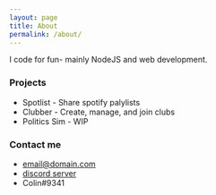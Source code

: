 ```yaml
---
layout: page
title: About
permalink: /about/
---
```


I code for fun- mainly NodeJS and web development.  

### Projects
- Spotlist - Share spotify palylists
- Clubber - Create, manage, and join clubs
- Politics Sim - WIP


### Contact me

- [email@domain.com](mailto:email@domain.com)
- [discord server](https://discord.gg/sN3ggNB3ka)
- Colin#9341
